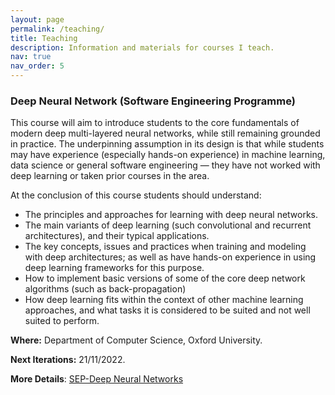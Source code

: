 ```yaml
---
layout: page
permalink: /teaching/
title: Teaching
description: Information and materials for courses I teach. 
nav: true
nav_order: 5
---
```


### Deep Neural Network (Software Engineering Programme)
  This course will aim to introduce students to the core fundamentals of modern deep multi-layered neural networks, while still remaining grounded in practice. The underpinning assumption in its design is that while students may have experience (especially hands-on experience) in machine learning, data science or general software engineering — they have not worked with deep learning or taken prior courses in the area.

 At the conclusion of this course students should understand:
-	The principles and approaches for learning with deep neural networks.
-	The main variants of deep learning (such convolutional and recurrent architectures), and their typical applications.
-	The key concepts, issues and practices when training and modeling with deep architectures; as well as have hands-on experience in using deep learning frameworks for this purpose.
-	How to implement basic versions of some of the core deep network algorithms (such as back-propagation)
-	How deep learning fits within the context of other machine learning approaches, and what tasks it is considered to be suited and not well suited to perform.
 
**Where:** Department of Computer Science, Oxford University. 

**Next Iterations:** 21/11/2022. 

**More Details**: [SEP-Deep Neural Networks](https://www.cs.ox.ac.uk/softeng/subjects/DNN.html)